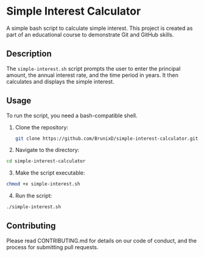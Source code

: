 # Simple Interest Calculator

A simple bash script to calculate simple interest. This project is created as part of an educational course to demonstrate Git and GitHub skills.

## Description

The `simple-interest.sh` script prompts the user to enter the principal amount, the annual interest rate, and the time period in years. It then calculates and displays the simple interest.

## Usage

To run the script, you need a bash-compatible shell.

1. Clone the repository:
   ```sh
   git clone https://github.com/BrunixD/simple-interest-calculator.git
2. Navigate to the directory:

```sh
cd simple-interest-calculator
```

3. Make the script executable:

```sh
chmod +x simple-interest.sh
```

4. Run the script:

```sh
./simple-interest.sh
```

## Contributing
Please read CONTRIBUTING.md for details on our code of conduct, and the process for submitting pull requests.

